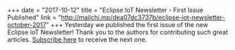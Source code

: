 +++
date = "2017-10-12"
title = "Eclipse IoT Newsletter - First Issue Published"
link = "http://mailchi.mp/dea07dc3737b/eclipse-iot-newsletter-october-2017"
+++
Yesterday we published the first issue of the new Eclipse IoT Newsletter! Thank you to the authors for contributing such great articles. <a target="_blank" href="http://eepurl.com/cYn4-n">Subscribe here</a> to receive the next one.